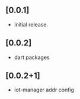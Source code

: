 ## [0.0.1]

* initial release.

## [0.0.2]

* dart packages

## [0.0.2+1]

* iot-manager addr config